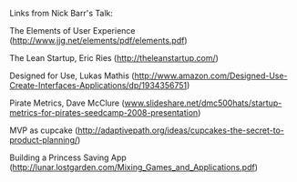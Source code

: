 Links from Nick Barr's Talk:

The Elements of User Experience (http://www.jjg.net/elements/pdf/elements.pdf)

The Lean Startup, Eric Ries (http://theleanstartup.com/)

Designed for Use, Lukas Mathis (http://www.amazon.com/Designed-Use-Create-Interfaces-Applications/dp/1934356751)

Pirate Metrics, Dave McClure (www.slideshare.net/dmc500hats/startup-metrics-for-pirates-seedcamp-2008-presentation)

MVP as cupcake (http://adaptivepath.org/ideas/cupcakes-the-secret-to-product-planning/)

Building a Princess Saving App (http://lunar.lostgarden.com/Mixing_Games_and_Applications.pdf)